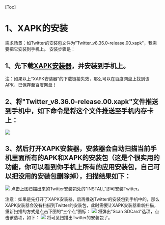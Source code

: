[Toc]

# 1、XAPK的安装
需求场景：如Twitter的安装包文件为"Twitter_v8.36.0-release.00.xapk"，我需要把它安装到手机上。
安装步骤是：
## 1、先下载[XAPK安装器](https://www.cr173.com/soft/1118504.html "XAPK安装器")，并安装到手机上。
注：如果以上“XAPK安装器”的下载链接失效，那么可以在百度网盘上找到该APK，已保存至百度网盘！

## 2、将"Twitter_v8.36.0-release.00.xapk"文件推送到手机中，如下命令是将这个文件推送至手机内存卡上：
![](index_files/d80a158d-d8b3-4075-882b-973cf0520175.png)

## 3、然后打开XAPK安装器，安装器会自动扫描当前手机里面所有的APK和XAPK的安装包（这是个很实用的功能，你可以看到你手机上所有的应用安装包，自己可以把没用的安装包删除掉），扫描结果如下：
![](index_files/926c142b-443d-44f0-8ba6-5eecc1028ff3.jpg)
点击上图扫描出来的Twitter安装包处的"INSTALL"即可安装Twitter。

注意：如果是先打开了XAPK安装器，后再推送Twitter的安装包到手机中的，那么XAPK安装器会没有扫描到Twitter的安装包，此时需要让XAPK安装器重新扫描，重新扫描的方式是点击下图的“三个点”图标：
![](index_files/83e1f9c9-816f-4142-ad20-033a4713eaa9.jpg)
将弹出"Scan SDCard"选项，点击该选项，如下：
![](index_files/c88d80f1-3080-4fd6-9965-317747cec68d.jpg)
将可见扫描出Twitter的安装包了。